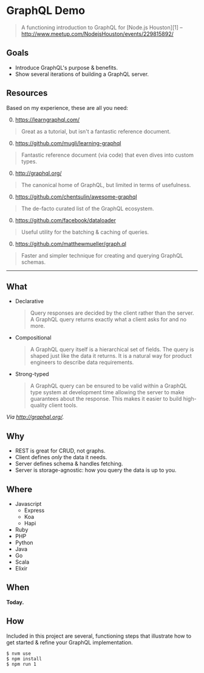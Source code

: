 # GraphQL Demo

> A functioning introduction to GraphQL for [Node.js Houston][1]
> – <http://www.meetup.com/NodejsHouston/events/229815892/>


## Goals

- Introduce GraphQL's purpose & benefits.
- Show several iterations of building a GraphQL server.


## Resources

Based on my experience, these are all you need:

0. https://learngraphql.com/
  > Great as a tutorial, but isn't a fantastic reference document.

0. https://github.com/mugli/learning-graphql
  > Fantastic reference document (via code) that even dives into custom types.

0. http://graphql.org/
  > The canonical home of GraphQL, but limited in terms of usefulness.

0. https://github.com/chentsulin/awesome-graphql
  > The de-facto curated list of the GraphQL ecosystem.

0. https://github.com/facebook/dataloader
  > Useful utility for the batching & caching of queries.

0. https://github.com/matthewmueller/graph.ql
  > Faster and simpler technique for creating and querying GraphQL schemas.


- - -


## What

- Declarative

  > Query responses are decided by the client rather than the server. A GraphQL query returns exactly what a client asks for and no more.

- Compositional

  > A GraphQL query itself is a hierarchical set of fields. The query is shaped just like the data it returns. It is a natural way for product engineers to describe data requirements.

- Strong-typed

  > A GraphQL query can be ensured to be valid within a GraphQL type system at development time allowing the server to make guarantees about the response. This makes it easier to build high-quality client tools.


_Via <http://graphql.org/>._


## Why

- REST is great for CRUD, not graphs.
- Client defines _only_ the data it needs.
- Server defines schema & handles fetching.
- Server is storage-agnostic: how you query the data is up to you.


## Where

- Javascript
  - Express
  - Koa
  - Hapi
- Ruby
- PHP
- Python
- Java
- Go
- Scala
- Elixir


## When

**Today.**


## How

Included in this project are several, functioning steps that illustrate
how to get started & refine your GraphQL implementation.


```shell
$ nvm use
$ npm install
$ npm run 1
```


[0]: http://www.meetup.com/NodejsHouston/

